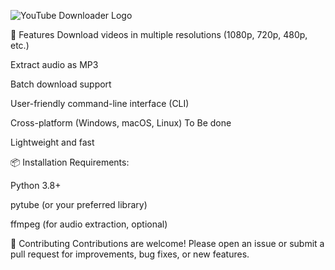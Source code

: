 ![YouTube Downloader Logo]("C:\Users\Chaya\Downloads\youtube.jpg")



🚀 Features
Download videos in multiple resolutions (1080p, 720p, 480p, etc.)

Extract audio as MP3

Batch download support

User-friendly command-line interface (CLI)

Cross-platform (Windows, macOS, Linux) To Be done

Lightweight and fast

📦 Installation
Requirements:

Python 3.8+

pytube (or your preferred library)

ffmpeg (for audio extraction, optional)

🤝 Contributing
Contributions are welcome! Please open an issue or submit a pull request for improvements, bug fixes, or new features.
